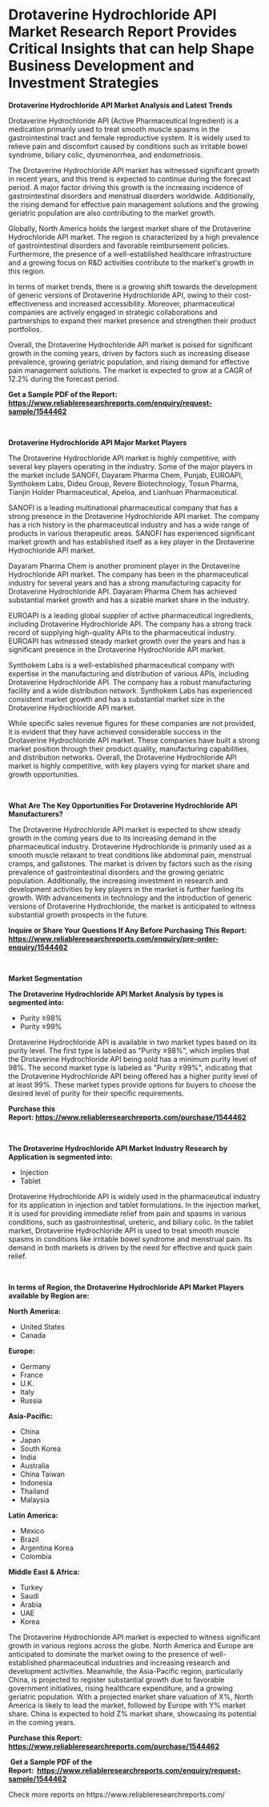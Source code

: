 <p><h1>Drotaverine Hydrochloride API Market Research Report Provides Critical Insights that can help Shape Business Development and Investment Strategies</h1></p><p><strong>Drotaverine Hydrochloride API Market Analysis and Latest Trends</strong></p>
<p><p>Drotaverine Hydrochloride API (Active Pharmaceutical Ingredient) is a medication primarily used to treat smooth muscle spasms in the gastrointestinal tract and female reproductive system. It is widely used to relieve pain and discomfort caused by conditions such as irritable bowel syndrome, biliary colic, dysmenorrhea, and endometriosis.</p><p>The Drotaverine Hydrochloride API market has witnessed significant growth in recent years, and this trend is expected to continue during the forecast period. A major factor driving this growth is the increasing incidence of gastrointestinal disorders and menstrual disorders worldwide. Additionally, the rising demand for effective pain management solutions and the growing geriatric population are also contributing to the market growth.</p><p>Globally, North America holds the largest market share of the Drotaverine Hydrochloride API market. The region is characterized by a high prevalence of gastrointestinal disorders and favorable reimbursement policies. Furthermore, the presence of a well-established healthcare infrastructure and a growing focus on R&D activities contribute to the market's growth in this region.</p><p>In terms of market trends, there is a growing shift towards the development of generic versions of Drotaverine Hydrochloride API, owing to their cost-effectiveness and increased accessibility. Moreover, pharmaceutical companies are actively engaged in strategic collaborations and partnerships to expand their market presence and strengthen their product portfolios.</p><p>Overall, the Drotaverine Hydrochloride API market is poised for significant growth in the coming years, driven by factors such as increasing disease prevalence, growing geriatric population, and rising demand for effective pain management solutions. The market is expected to grow at a CAGR of 12.2% during the forecast period.</p></p>
<p><strong>Get a Sample PDF of the Report:&nbsp; <a href="https://www.reliableresearchreports.com/enquiry/request-sample/1544462">https://www.reliableresearchreports.com/enquiry/request-sample/1544462</a></strong></p>
<p>&nbsp;</p>
<p><strong>Drotaverine Hydrochloride API Major Market Players</strong></p>
<p><p>The Drotaverine Hydrochloride API market is highly competitive, with several key players operating in the industry. Some of the major players in the market include SANOFI, Dayaram Pharma Chem, Punjab, EUROAPI, Synthokem Labs, Dideu Group, Revere Biotechnology, Tosun Pharma, Tianjin Holder Pharmaceutical, Apeloa, and Lianhuan Pharmaceutical.</p><p>SANOFI is a leading multinational pharmaceutical company that has a strong presence in the Drotaverine Hydrochloride API market. The company has a rich history in the pharmaceutical industry and has a wide range of products in various therapeutic areas. SANOFI has experienced significant market growth and has established itself as a key player in the Drotaverine Hydrochloride API market.</p><p>Dayaram Pharma Chem is another prominent player in the Drotaverine Hydrochloride API market. The company has been in the pharmaceutical industry for several years and has a strong manufacturing capacity for Drotaverine Hydrochloride API. Dayaram Pharma Chem has achieved substantial market growth and has a sizable market share in the industry.</p><p>EUROAPI is a leading global supplier of active pharmaceutical ingredients, including Drotaverine Hydrochloride API. The company has a strong track record of supplying high-quality APIs to the pharmaceutical industry. EUROAPI has witnessed steady market growth over the years and has a significant presence in the Drotaverine Hydrochloride API market.</p><p>Synthokem Labs is a well-established pharmaceutical company with expertise in the manufacturing and distribution of various APIs, including Drotaverine Hydrochloride API. The company has a robust manufacturing facility and a wide distribution network. Synthokem Labs has experienced consistent market growth and has a substantial market size in the Drotaverine Hydrochloride API market.</p><p>While specific sales revenue figures for these companies are not provided, it is evident that they have achieved considerable success in the Drotaverine Hydrochloride API market. These companies have built a strong market position through their product quality, manufacturing capabilities, and distribution networks. Overall, the Drotaverine Hydrochloride API market is highly competitive, with key players vying for market share and growth opportunities.</p></p>
<p>&nbsp;</p>
<p><strong>What Are The Key Opportunities For Drotaverine Hydrochloride API Manufacturers?</strong></p>
<p><p>The Drotaverine Hydrochloride API market is expected to show steady growth in the coming years due to its increasing demand in the pharmaceutical industry. Drotaverine Hydrochloride is primarily used as a smooth muscle relaxant to treat conditions like abdominal pain, menstrual cramps, and gallstones. The market is driven by factors such as the rising prevalence of gastrointestinal disorders and the growing geriatric population. Additionally, the increasing investment in research and development activities by key players in the market is further fueling its growth. With advancements in technology and the introduction of generic versions of Drotaverine Hydrochloride, the market is anticipated to witness substantial growth prospects in the future.</p></p>
<p><strong>Inquire or Share Your Questions If Any Before Purchasing This Report: <a href="https://www.reliableresearchreports.com/enquiry/pre-order-enquiry/1544462">https://www.reliableresearchreports.com/enquiry/pre-order-enquiry/1544462</a></strong></p>
<p>&nbsp;</p>
<p><strong>Market Segmentation</strong></p>
<p><strong>The Drotaverine Hydrochloride API Market Analysis by types is segmented into:</strong></p>
<p><ul><li>Purity ≥98%</li><li>Purity ≥99%</li></ul></p>
<p><p>Drotaverine Hydrochloride API is available in two market types based on its purity level. The first type is labeled as "Purity ≥98%", which implies that the Drotaverine Hydrochloride API being sold has a minimum purity level of 98%. The second market type is labeled as "Purity ≥99%", indicating that the Drotaverine Hydrochloride API being offered has a higher purity level of at least 99%. These market types provide options for buyers to choose the desired level of purity for their specific requirements.</p></p>
<p><strong>Purchase this Report:&nbsp;<a href="https://www.reliableresearchreports.com/purchase/1544462">https://www.reliableresearchreports.com/purchase/1544462</a></strong></p>
<p>&nbsp;</p>
<p><strong>The Drotaverine Hydrochloride API Market Industry Research by Application is segmented into:</strong></p>
<p><ul><li>Injection</li><li>Tablet</li></ul></p>
<p><p>Drotaverine Hydrochloride API is widely used in the pharmaceutical industry for its application in injection and tablet formulations. In the injection market, it is used for providing immediate relief from pain and spasms in various conditions, such as gastrointestinal, ureteric, and biliary colic. In the tablet market, Drotaverine Hydrochloride API is used to treat smooth muscle spasms in conditions like irritable bowel syndrome and menstrual pain. Its demand in both markets is driven by the need for effective and quick pain relief.</p></p>
<p>&nbsp;</p>
<p><strong>In terms of Region, the Drotaverine Hydrochloride API Market Players available by Region are:</strong></p>
<p>
    <p> <strong> North America: </strong>
        <ul>
            <li>United States</li>
            <li>Canada</li>
        </ul>
        </p> 
    <p> <strong> Europe: </strong>
        <ul>
            <li>Germany</li>
            <li>France</li>
            <li>U.K.</li>
            <li>Italy</li>
            <li>Russia</li>
        </ul>
        </p> 
    <p> <strong> Asia-Pacific: </strong>
        <ul>
            <li>China</li>
            <li>Japan</li>
            <li>South Korea</li>
            <li>India</li>
            <li>Australia</li>
            <li>China Taiwan</li>
            <li>Indonesia</li>
            <li>Thailand</li>
            <li>Malaysia</li>
        </ul>
        </p> 
    <p> <strong> Latin America: </strong>
        <ul>
            <li>Mexico</li>
            <li>Brazil</li>
            <li>Argentina Korea</li>
            <li>Colombia</li>
        </ul>
        </p> 
    <p> <strong> Middle East & Africa: </strong>
        <ul>
            <li>Turkey</li>
            <li>Saudi</li>
            <li>Arabia</li>
            <li>UAE</li>
            <li>Korea</li>
        </ul>
    </p>
    </p>
<p><p>The Drotaverine Hydrochloride API market is expected to witness significant growth in various regions across the globe. North America and Europe are anticipated to dominate the market owing to the presence of well-established pharmaceutical industries and increasing research and development activities. Meanwhile, the Asia-Pacific region, particularly China, is projected to register substantial growth due to favorable government initiatives, rising healthcare expenditure, and a growing geriatric population. With a projected market share valuation of X%, North America is likely to lead the market, followed by Europe with Y% market share. China is expected to hold Z% market share, showcasing its potential in the coming years.</p></p>
<p><strong>Purchase this Report: <a href="https://www.reliableresearchreports.com/purchase/1544462">https://www.reliableresearchreports.com/purchase/1544462</a></strong></p>
<p>&nbsp;<strong>Get a Sample PDF of the Report:&nbsp;&nbsp;<a href="https://www.reliableresearchreports.com/enquiry/request-sample/1544462">https://www.reliableresearchreports.com/enquiry/request-sample/1544462</a></strong></p>
<p><strong></strong></p>
<p>Check more reports on https://www.reliableresearchreports.com/</p>